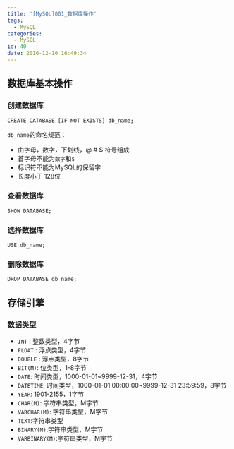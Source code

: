 ```yaml
---
title: '[MySQL]001_数据库操作'
tags:
  - MySQL
categories:
  - MySQL
id: 40
date: 2016-12-10 16:49:34
---
```


## 数据库基本操作
### 创建数据库

```
CREATE CATABASE [IF NOT EXISTS] db_name;
```

`db_name`的命名规范：

- 由字母，数字，下划线，@ # $ 符号组成
- 首字母不能为`数字`和`$`
- 标识符不能为MySQL的保留字
- 长度小于 128位

### 查看数据库

```
SHOW DATABASE;
```

### 选择数据库

```
USE db_name;
```

### 删除数据库

```
DROP DATABASE db_name;
```

## 存储引擎
### 数据类型
- `INT` : 整数类型，4字节
- `FLOAT` : 浮点类型，4字节
- `DOUBLE` : 浮点类型，8字节
- `BIT(M)`: 位类型，1-8字节
- `DATE`: 时间类型，1000-01-01~9999-12-31，4字节
- `DATETIME`: 时间类型，1000-01-01 00:00:00~9999-12-31 23:59:59，8字节
- `YEAR`: 1901-2155，1字节
- `CHAR(M)`: 字符串类型，M字节
- `VARCHAR(M)`: 字符串类型，M字节
- `TEXT`:字符串类型
- `BINARY(M)`:字符串类型，M字节
- `VARBINARY(M)`:字符串类型，M字节